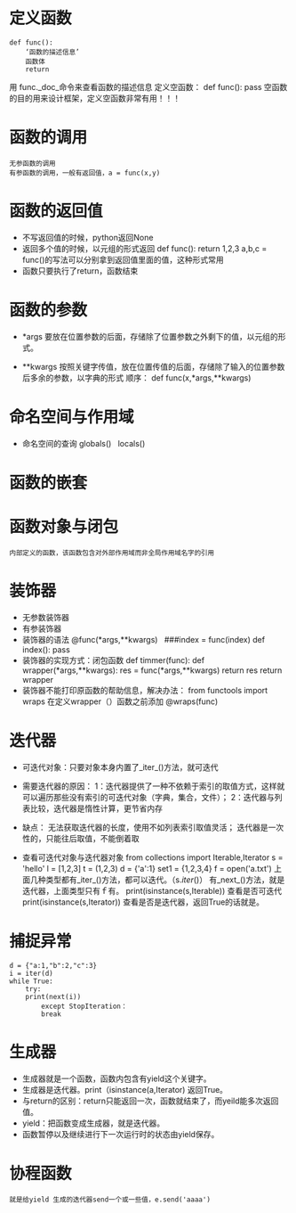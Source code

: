 # 定义函数
	def func():
		‘函数的描述信息’
		函数体
		return
   用 func._doc_命令来查看函数的描述信息
   定义空函数：
		def func():
			pass
 空函数的目的用来设计框架，定义空函数非常有用！！！
# 函数的调用
 	无参函数的调用
	有参函数的调用，一般有返回值，a = func(x,y)
# 函数的返回值
- 	不写返回值的时候，python返回None
- 	返回多个值的时候，以元组的形式返回
		def func():
			return 1,2,3
	a,b,c = func()的写法可以分别拿到返回值里面的值，这种形式常用
- 函数只要执行了return，函数结束
# 函数的参数
- *args
	要放在位置参数的后面，存储除了位置参数之外剩下的值，以元组的形式。

- **kwargs
	按照关键字传值，放在位置传值的后面，存储除了输入的位置参数后多余的参数，以字典的形式
	顺序：          def func(x,*args,**kwargs)
# 命名空间与作用域
- 命名空间的查询
	globals()   locals()
# 函数的嵌套
# 函数对象与闭包
	内部定义的函数，该函数包含对外部作用域而非全局作用域名字的引用
# 装饰器
-	无参数装饰器
- 	有参装饰器
- 	装饰器的语法
		@func(*args,**kwargs)   ###index = func(index)
		def index():
			pass
- 	装饰器的实现方式：闭包函数
		def timmer(func):
			def wrapper(*args,**kwargs):
				res = func(*args,**kwargs)
				return res
			return wrapper
- 装饰器不能打印原函数的帮助信息，解决办法：
       from functools import wraps
       在定义wrapper（）函数之前添加 @wraps(func)

# 迭代器
-	可迭代对象：只要对象本身内置了_iter_()方法，就可迭代
-	需要迭代器的原因：
		1：迭代器提供了一种不依赖于索引的取值方式，这样就可以遍历那些没有索引的可迭代对象（字典，集合，文件）；
		2：迭代器与列表比较，迭代器是惰性计算，更节省内存
-	缺点：
		无法获取迭代器的长度，使用不如列表索引取值灵活；
		迭代器是一次性的，只能往后取值，不能倒着取
	
-	查看可迭代对象与迭代器对象
		from collections import Iterable,Iterator
		s = 'hello'
		l = [1,2,3]
		t = (1,2,3)
		d = {'a':1}
		set1 = {1,2,3,4}
		f = open('a.txt')
		上面几种类型都有_iter_()方法，都可以迭代。（s._iter_()）
		有_next_()方法，就是迭代器，上面类型只有ｆ有。
		print(isinstance(s,Iterable))   查看是否可迭代
		print(isinstance(s,Iterator))	查看是否是迭代器，返回True的话就是。
	
	
# 捕捉异常
	d = {"a:1,"b":2,"c":3}
	i = iter(d)
	while True:
	    try:
		print(next(i))
	        except StopIteration：
		    break

			
# 生成器
-	生成器就是一个函数，函数内包含有yield这个关键字。
-	生成器是迭代器。print（isinstance(a,Iterator) 返回True。
-	与return的区别：return只能返回一次，函数就结束了，而yeild能多次返回值。
-	yield：把函数变成生成器，就是迭代器。
-	函数暂停以及继续进行下一次运行时的状态由yield保存。
	
# 协程函数
	就是给yield 生成的迭代器send一个或一些值，e.send('aaaa')
		
	
